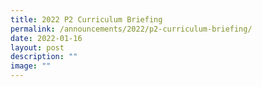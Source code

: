 ```yaml
---
title: 2022 P2 Curriculum Briefing
permalink: /announcements/2022/p2-curriculum-briefing/
date: 2022-01-16
layout: post
description: ""
image: ""
---
```

